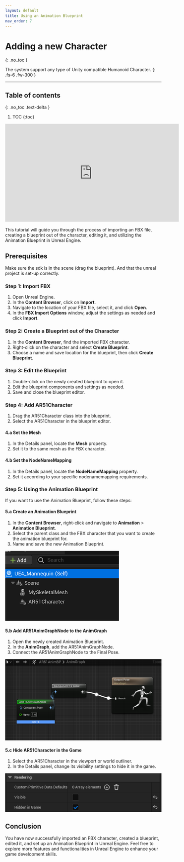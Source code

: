 ```yaml
---
layout: default
title: Using an Animation Blueprint
nav_order: 7
---
```


# Adding a new Character 
{: .no_toc }

The system support any type of Unity compatible Humanoid Character.
{: .fs-6 .fw-300 }



---
## Table of contents
{: .no_toc .text-delta }

1. TOC
{:toc}


<iframe width="560" height="315" src="https://www.youtube.com/embed/WfF9q_2Mztc" frameborder="0" allowfullscreen></iframe>


This tutorial will guide you through the process of importing an FBX file, creating a blueprint out of the character, editing it, and utilizing the Animation Blueprint in Unreal Engine.


## Prerequisites
Make sure the sdk is in the scene (drag the blueprint).
And that the unreal project is set-up correctly.


### Step 1: Import FBX

1. Open Unreal Engine.
2. In the **Content Browser**, click on **Import**.
3. Navigate to the location of your FBX file, select it, and click **Open**.
4. In the **FBX Import Options** window, adjust the settings as needed and click **Import**.

### Step 2: Create a Blueprint out of the Character

1. In the **Content Browser**, find the imported FBX character.
2. Right-click on the character and select **Create Blueprint**.
3. Choose a name and save location for the blueprint, then click **Create Blueprint**.

### Step 3: Edit the Blueprint

1. Double-click on the newly created blueprint to open it.
2. Edit the blueprint components and settings as needed.
3. Save and close the blueprint editor.

### Step 4: Add AR51Character

1. Drag the AR51Character class into the blueprint.
2. Select the AR51Character in the blueprint editor.

#### 4.a Set the Mesh

1. In the Details panel, locate the **Mesh** property.
2. Set it to the same mesh as the FBX character.

#### 4.b Set the NodeNameMapping

1. In the Details panel, locate the **NodeNameMapping** property.
2. Set it according to your specific nodenamemapping requirements.

### Step 5: Using the Animation Blueprint

If you want to use the Animation Blueprint, follow these steps:

#### 5.a Create an Animation Blueprint

1. In the **Content Browser**, right-click and navigate to **Animation** > **Animation Blueprint**.
2. Select the parent class and the FBX character that you want to create the animation blueprint for.
3. Name and save the new Animation Blueprint.

![animation_node](/assets/images/unreal_blueprint_with_animation_node.png)


#### 5.b Add AR51AnimGraphNode to the AnimGraph

1. Open the newly created Animation Blueprint.
2. In the **AnimGraph**, add the AR51AnimGraphNode.
3. Connect the AR51AnimGraphNode to the Final Pose.

![animation_graph](/assets/images/unreal_animation_graph.png)


#### 5.c Hide AR51Character in the Game

1. Select the AR51Character in the viewport or world outliner.
2. In the Details panel, change its visibility settings to hide it in the game.

![hide_in_game](/assets/images/unreal_hide_in_game.png)


## Conclusion

You have now successfully imported an FBX character, created a blueprint, edited it, and set up an Animation Blueprint in Unreal Engine. Feel free to explore more features and functionalities in Unreal Engine to enhance your game development skills.

